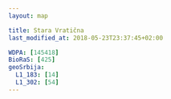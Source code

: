 ```yaml
---
layout: map

title: Stara Vratična
last_modified_at: 2018-05-23T23:37:45+02:00

WDPA: [145418]
BioRaS: [425]
geoSrbija:
  L1_183: [14]
  L1_302: [54]
---
```

